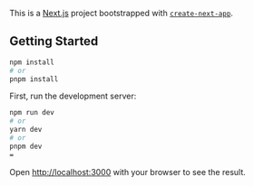 This is a [Next.js](https://nextjs.org/) project bootstrapped with [`create-next-app`](https://github.com/vercel/next.js/tree/canary/packages/create-next-app).

## Getting Started
```bash
npm install
# or
pnpm install
```

First, run the development server:

```bash
npm run dev
# or
yarn dev
# or
pnpm dev
=
```

Open [http://localhost:3000](http://localhost:3000) with your browser to see the result.

